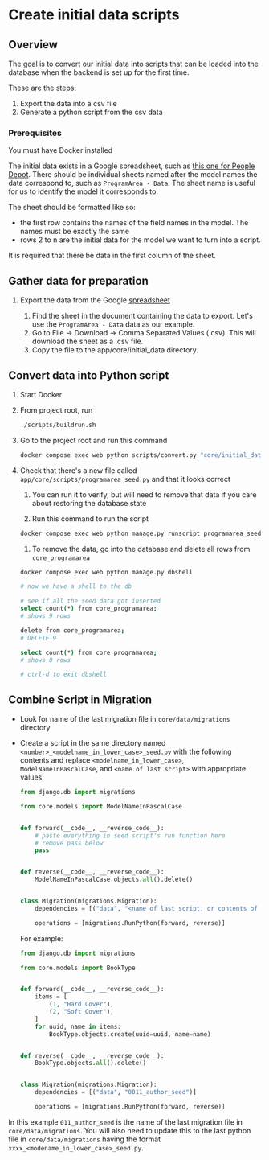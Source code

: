 # Create initial data scripts

## Overview

The goal is to convert our initial data into scripts that can be loaded into the database when the backend is set up for the first time.

These are the steps:

1. Export the data into a csv file
1. Generate a python script from the csv data

### Prerequisites

You must have Docker installed

The initial data exists in a Google spreadsheet, such as [this one for People Depot][pd-data-spreadsheet]. There should be individual sheets named after the model names the data correspond to, such as `ProgramArea - Data`. The sheet name is useful for us to identify the model it corresponds to.

The sheet should be formatted like so:

- the first row contains the names of the field names in the model. The names must be exactly the same
- rows 2 to n are the initial data for the model we want to turn into a script.

It is required that there be data in the first column of the sheet.

## Gather data for preparation

1. Export the data from the Google [spreadsheet][pd-data-spreadsheet]

    1. Find the sheet in the document containing the data to export. Let's use the `ProgramArea - Data` data as our example.
    1. Go to File -> Download -> Comma Separated Values (.csv). This will download the sheet as a .csv file.
    1. Copy the file to the app/core/initial_data directory.

## Convert data into Python script

1. Start Docker

1. From project root, run

    ```bash
    ./scripts/buildrun.sh
    ```

1. Go to the project root and run this command

    ```bash
    docker compose exec web python scripts/convert.py "core/initial_data/PD_ Table and field explanations  - ProgramArea - Data.csv"
    ```

1. Check that there's a new file called `app/core/scripts/programarea_seed.py` and that it looks correct

    1. You can run it to verify, but will need to remove that data if you care about restoring the database state

    1. Run this command to run the script

    ```bash
    docker compose exec web python manage.py runscript programarea_seed
    ```

    1. To remove the data, go into the database and delete all rows from `core_programarea`

    ```bash
    docker compose exec web python manage.py dbshell

    # now we have a shell to the db

    # see if all the seed data got inserted
    select count(*) from core_programarea;
    # shows 9 rows

    delete from core_programarea;
    # DELETE 9

    select count(*) from core_programarea;
    # shows 0 rows

    # ctrl-d to exit dbshell
    ```

## Combine Script in Migration

- Look for name of the last migration file in `core/data/migrations` directory

- Create a script in the same directory named `<number>_<modelname_in_lower_case>_seed.py` with the following contents and
    replace `<modelname_in_lower_case>`, `ModelNameInPascalCase`, and `<name of last script>` with appropriate values:

    ```py
    from django.db import migrations

    from core.models import ModelNameInPascalCase


    def forward(__code__, __reverse_code__):
        # paste everything in seed script's run function here
        # remove pass below
        pass


    def reverse(__code__, __reverse_code__):
        ModelNameInPascalCase.objects.all().delete()


    class Migration(migrations.Migration):
        dependencies = [("data", "<name of last script, or contents of max_migration.txt>")]

        operations = [migrations.RunPython(forward, reverse)]
    ```

    For example:

    ```py
    from django.db import migrations

    from core.models import BookType


    def forward(__code__, __reverse_code__):
        items = [
            (1, "Hard Cover"),
            (2, "Soft Cover"),
        ]
        for uuid, name in items:
            BookType.objects.create(uuid=uuid, name=name)


    def reverse(__code__, __reverse_code__):
        BookType.objects.all().delete()


    class Migration(migrations.Migration):
        dependencies = [("data", "0011_author_seed")]

        operations = [migrations.RunPython(forward, reverse)]
    ```

In this example `011_author_seed` is the name of the last migration file in `core/data/migrations`. You will also need to update this to the last python file in `core/data/migrations` having the format `xxxx_<modename_in_lower_case>_seed.py`.

[pd-data-spreadsheet]: https://docs.google.com/spreadsheets/d/1x_zZ8JLS2hO-zG0jUocOJmX16jh-DF5dccrd_OEGNZ0/
